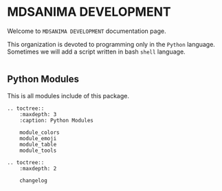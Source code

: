 # MDSANIMA DEVELOPMENT

Welcome to ``MDSANIMA DEVELOPMENT`` documentation page.

This organization is devoted to programming only in the ``Python`` language.
Sometimes we will add a script written in bash `shell` language.

```{include} ../../README.md
```

## Python Modules

This is all modules include of this package.

```{eval-rst}
.. toctree::
    :maxdepth: 3
    :caption: Python Modules

    module_colors
    module_emoji
    module_table
    module_tools
```

```{eval-rst}
.. toctree::
    :maxdepth: 2

    changelog
```
